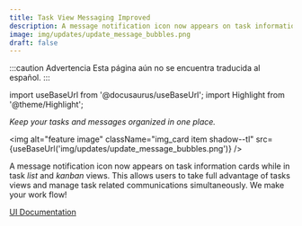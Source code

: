 ```yaml
---
title: Task View Messaging Improved
description: A message notification icon now appears on task information cards while in task list and kanban views. This allows users to take full advantage of tasks views and manage task related communications simultaneously. We make your work flow!
image: img/updates/update_message_bubbles.png
draft: false
---
```


:::caution Advertencia
Esta página aún no se encuentra traducida al español.
:::

import useBaseUrl from '@docusaurus/useBaseUrl'; 
import Highlight from '@theme/Highlight';

<div className="align-center">
<div className="card">
<div className="card__header">

<span className="hero__subtitle"><em>

Keep your tasks and messages organized in one place.

</em></span>

</div>
<div className="card__image">

<img alt="feature image" className="img_card item shadow--tl" src={useBaseUrl('img/updates/update_message_bubbles.png')} />
<br/>

</div>
<div className="card__body">

A message notification icon now appears on task information cards while in task _list_ and _kanban_ views. This allows users to take full advantage of tasks views and manage task related communications simultaneously. We make your work flow!

</div>
<div className="card__footer text-center align-padding-center">

<a className="button button--info button--block" href="/docs/documentation/client/taskview#chat-in-task">UI Documentation</a>
<br/>

</div>
</div>
</div>

